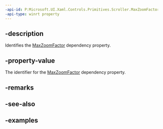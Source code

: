 ```yaml
---
-api-id: P:Microsoft.UI.Xaml.Controls.Primitives.Scroller.MaxZoomFactorProperty
-api-type: winrt property
---
```


## -description

Identifies the [MaxZoomFactor](scroller_maxzoomfactor.md) dependency property.

## -property-value

The identifier for the [MaxZoomFactor](scroller_maxzoomfactor.md) dependency property.

## -remarks

## -see-also

## -examples

